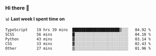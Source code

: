 ### Hi there 👋

<!--
**DBvc/DBvc** is a ✨ _special_ ✨ repository because its `README.md` (this file) appears on your GitHub profile.

Here are some ideas to get you started:

- 🔭 I’m currently working on ...
- 🌱 I’m currently learning ...
- 👯 I’m looking to collaborate on ...
- 🤔 I’m looking for help with ...
- 💬 Ask me about ...
- 📫 How to reach me: ...
- 😄 Pronouns: ...
- ⚡ Fun fact: ...
-->

📊 **Last week I spent time on**
<!--START_SECTION:waka-->

```txt
TypeScript    19 hrs 39 mins  █████████████████████▒░░░   84.92 %
SCSS          56 mins         █░░░░░░░░░░░░░░░░░░░░░░░░   04.10 %
Python        43 mins         ▓░░░░░░░░░░░░░░░░░░░░░░░░   03.14 %
CSS           33 mins         ▓░░░░░░░░░░░░░░░░░░░░░░░░   02.43 %
Other         27 mins         ▒░░░░░░░░░░░░░░░░░░░░░░░░   01.96 %
```

<!--END_SECTION:waka-->
